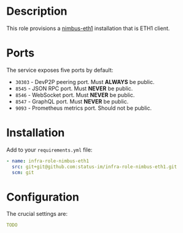 # Description

This role provisions a [nimbus-eth1](https://github.com/status-im/nimbus-eth1) installation that is ETH1 client.

# Ports

The service exposes five ports by default:

* `30303` - DevP2P peering port. Must __ALWAYS__ be public.
* `8545` - JSON RPC port. Must __NEVER__ be public.
* `8546` - WebSocket port. Must __NEVER__ be public.
* `8547` - GraphQL port. Must __NEVER__ be public.
* `9093` - Prometheus metrics port. Should not be public.

# Installation

Add to your `requirements.yml` file:
```yaml
- name: infra-role-nimbus-eth1
  src: git+git@github.com:status-im/infra-role-nimbus-eth1.git
  scm: git
```

# Configuration

The crucial settings are:
```yaml
TODO
```
